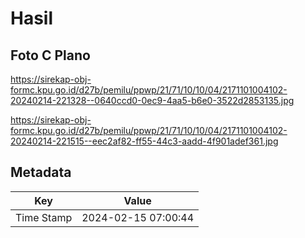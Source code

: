 # Hasil

## Foto C Plano

https://sirekap-obj-formc.kpu.go.id/d27b/pemilu/ppwp/21/71/10/10/04/2171101004102-20240214-221328--0640ccd0-0ec9-4aa5-b6e0-3522d2853135.jpg

https://sirekap-obj-formc.kpu.go.id/d27b/pemilu/ppwp/21/71/10/10/04/2171101004102-20240214-221515--eec2af82-ff55-44c3-aadd-4f901adef361.jpg


## Metadata

| Key        | Value               |
| ---------- | ------------------- |
| Time Stamp | 2024-02-15 07:00:44 |



